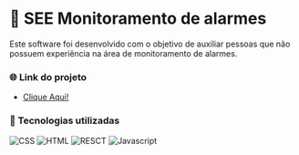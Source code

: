 # 📡 SEE Monitoramento de alarmes

Este software foi desenvolvido com o objetivo de auxiliar pessoas que não possuem experiência na área de monitoramento de alarmes.

### 🌐 Link do projeto

- [Clique Aqui!]()

### 🔧 Tecnologias utilizadas

![CSS](https://skillicons.dev/icons?i=css)
![HTML](https://skillicons.dev/icons?i=html)
![RESCT](https://skillicons.dev/icons?i=react)
![Javascript](https://skillicons.dev/icons?i=js)
